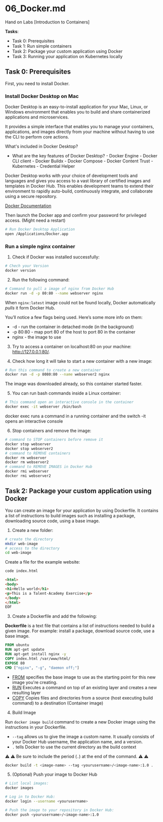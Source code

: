 # 06_Docker.md
Hand on Labs [Introduction to Containers]

**Tasks**:
- Task 0: Prerequisites
- Task 1: Run simple containers
- Task 2: Package your custom application using Docker
- Task 3: Running your application on Kubernetes locally

## Task 0: Prerequisites

First, you need to install Docker.

### Install Docker Desktop on Mac

Docker Desktop is an easy-to-install application for your Mac, Linux, or Windows environment 
that enables you to build and share containerized applications and microservices.

It provides a simple interface that enables you to manage your containers, applications, and 
images directly from your machine without having to use the CLI to perform core actions.

What's included in Docker Desktop?
- What are the key features of Docker Desktop?
       - Docker Engine
       - Docker CLI client
       - Docker Buildx
       - Docker Compose
       - Docker Content Trust
       - Kubernetes
       - Credential Helper

Docker Desktop works with your choice of development tools and languages and gives you access 
to a vast library of certified images and templates in Docker Hub. This enables development teams 
to extend their environment to rapidly auto-build, continuously integrate, and collaborate using 
a secure repository.

[Docker Documentation](https://docs.docker.com/desktop/mac/install/)

Then launch the Docker app and confirm your password for privileged access. (Might need a restart)
```bash
# Run Docker Desktop Application
open /Applications/Docker.app
```

### Run a simple nginx container

1. Check if Docker was installed successfully:

```bash
# Chech your Version
docker version
```

2. Run the following command:

```bash
# Command to pull a image of nginx from Docker Hub
docker run -d -p 80:80 --name webserver nginx
```

When `nginx:latest` image could not be found locally, Docker automatically _pulls_ it form Docker Hub.

You’ll notice a few flags being used. Here’s some more info on them:

- -d - run the container in detached mode (in the background)
- -p 80:80 - map port 80 of the host to port 80 in the container
- nginx - the image to use

3. Try to access a container on localhost:80 on your machine: http://127.0.0.1:80/.

4. Check how long it will take to start a new container with a new image:

```bash
# Run this command to create a new container
docker run -d -p 8080:80 --name webserver2 nginx
```

The image was downloaded already, so this container started faster.

5. You can run bash commands inside a Linux container:

```bash
# This command open an interactive console in the container
docker exec -it webserver /bin/bash
```

docker exec runs a command in a running container and the switch -it opens an interactive console

6. Stop containers and remove the image:

```bash
# command to STOP containers before remove it
docker stop webserver
docker stop webserver2
# command to REMOVE containers
docker rm webserver
docker rm webserver2
# command to REMOVE IMAGES in Docker Hub
docker rmi webserver
docker rmi webserver2
```

## <a name="Task_2"></a>Task 2: Package your custom application using Docker

You can create an image for your application by using Dockerfile. It contains a list of instructions 
to build images such as installing a package, downloading source code, using a base image.

1. Create a new folder:

```bash
# create the directory
mkdir web-image
# access to the directory
cd web-image
```
Create a file for the example website:
```bash
code index.html
```
```html
<html>
<body>
<h1>Hello world</h1>
<p>This is a Talent-Academy Exercise</p>
</body>
</html>
EOF
```

3. Create a Dockerfile and add the following:

**Dockerfile** is a text file that contains a list of instructions needed to build a given image. For example: install a package, download source code, use a base image.

```dockerfile
FROM ubuntu
RUN apt-get update
RUN apt-get install nginx -y
COPY index.html /var/www/html/
EXPOSE 80
CMD ["nginx", "-g", "daemon off;"]
```

- [FROM](https://docs.docker.com/engine/reference/builder/#from) specifies the base image to use as the starting point for this new image you're creating.
- [RUN](https://docs.docker.com/engine/reference/builder/#run) Executes a command on top of an existing layer and creates a new resulting layer
- [COPY](https://docs.docker.com/engine/reference/builder/#copy) Copies files and directories from a source (host executing build command) to a destination (Container image)

4. Build Image

Run `docker image build` command to create a new Docker image using the instructions in your Dockerfile.

- `--tag` allows us to give the image a custom name. It usually consists of your Docker Hub username, the application name, and a version.
- `.` tells Docker to use the current directory as the build context

:warning: :warning: Be sure to include the period (`.`) at the end of the command. :warning: :warning:

```bash
docker build -t <image-name> --tag <yourusername>/<image-name>:1.0 .
```

5. (Optional) Push your image to Docker Hub

```bash
# List local images:
docker images

# Log in to Docker Hub:
docker login --username <yourusername>

# Push the image to your repository in Docker Hub:
docker push <yourusername>/<image-name>:1.0
```

